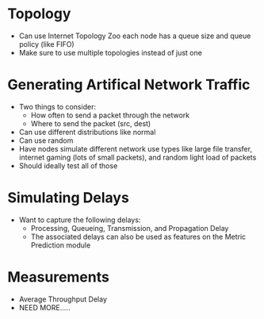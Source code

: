 # Topology
- Can use Internet Topology Zoo each node has a queue size and queue policy (like FIFO)
- Make sure to use multiple topologies instead of just one


# Generating Artifical Network Traffic
- Two things to consider:
  - How often to send a packet through the network
  - Where to send the packet (src, dest)
- Can use different distributions like normal
- Can use random
- Have nodes simulate different network use types like large file transfer, internet gaming (lots of small packets), and random light load of packets
- Should ideally test all of those

# Simulating Delays
- Want to capture the following delays:
  - Processing, Queueing, Transmission, and Propagation Delay
  - The associated delays can also be used as features on the Metric Prediction module

# Measurements
- Average Throughput Delay
- NEED MORE..... 